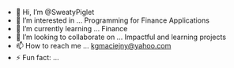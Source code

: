 - 👋 Hi, I’m @SweatyPiglet
- 👀 I’m interested in ... Programming for Finance Applications
- 🌱 I’m currently learning ... Finance
- 💞️ I’m looking to collaborate on ... Impactful and learning projects
- 📫 How to reach me ... kgmaciejny@yahoo.com 
- ⚡ Fun fact: ... 

<!---
SweatyPiglet/SweatyPiglet is a ✨ special ✨ repository because its `README.md` (this file) appears on your GitHub profile.
You can click the Preview link to take a look at your changes.
--->
